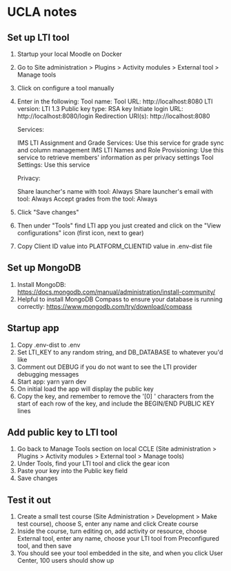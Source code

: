 # UCLA notes

## Set up LTI tool 
1. Startup your local Moodle on Docker
2. Go to Site administration > Plugins > Activity modules > External tool > Manage tools
3. Click on configure a tool manually
4. Enter in the following:
   Tool name: <Anything>
   Tool URL: http://localhost:8080
   LTI version: LTI 1.3
   Public key type: RSA key
   Initiate login URL: http://localhost:8080/login
   Redirection URI(s): http://localhost:8080

   Services:

   IMS LTI Assignment and Grade Services: Use this service for grade sync and column management
   IMS LTI Names and Role Provisioning: Use this service to retrieve members' information as per privacy settings
   Tool Settings: Use this service

   Privacy:

   Share launcher's name with tool: Always
   Share launcher's email with tool: Always
   Accept grades from the tool: Always

5. Click "Save changes"
6. Then under "Tools" find LTI app you just created and click on the "View configurations" icon (first icon, next to gear)
7. Copy Client ID value into PLATFORM_CLIENTID value in .env-dist file

## Set up MongoDB 
1. Install MongoDB: https://docs.mongodb.com/manual/administration/install-community/
2. Helpful to install MongoDB Compass to ensure your database is running correctly: https://www.mongodb.com/try/download/compass

## Startup app
1. Copy .env-dist to .env
2. Set LTI_KEY to any random string, and DB_DATABASE to whatever you'd like
3. Comment out DEBUG if you do not want to see the LTI provider debugging messages
4. Start app:
   yarn
   yarn dev
5. On initial load the app will display the public key
6. Copy the key, and remember to remove the '[0] ' characters from the start of each row of the key, and include the BEGIN/END PUBLIC KEY lines 

## Add public key to LTI tool
1. Go back to Manage Tools section on local CCLE (Site administration > Plugins > Activity modules > External tool > Manage tools)
2. Under Tools, find your LTI tool and click the gear icon
3. Paste your key into the Public key field
4. Save changes

## Test it out
1. Create a small test course (Site Administration > Development > Make test course), choose S, enter any name and click Create course
2. Inside the course, turn editing on, add activity or resource, choose External tool, enter any name, choose your LTI tool from Preconfigured tool, and then save
3. You should see your tool embedded in the site, and when you click User Center, 100 users should show up
